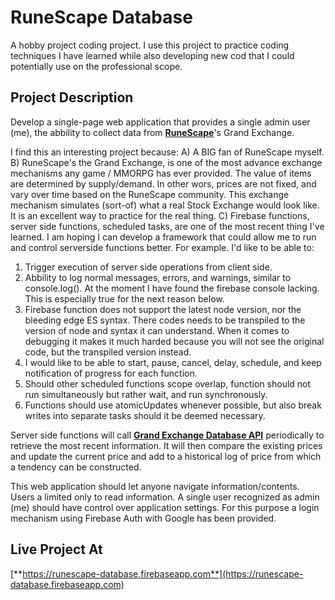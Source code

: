 # RuneScape Database

A hobby project coding project. I use this project to practice coding techniques I have learned while also developing new cod that I could potentially use on the professional scope.

## Project Description

Develop a single-page web application that provides a single admin user (me), the abbility to collect data from [**RuneScape**](http://runescape.com)'s Grand Exchange. 

I find this an interesting project because:
A) A BIG fan of RuneScape myself.
B) RuneScape's the Grand Exchange, is one of the most advance exchange mechanisms any game / MMORPG has ever provided. The value of items are determined by supply/demand. In other wors, prices are not fixed, and vary over time based on the RuneScape community. This exchange mechanism simulates (sort-of) what a real Stock Exchange would look like. It is an excellent way to practice for the real thing.
C) Firebase functions, server side functions, scheduled tasks, are one of the most recent thing I've learned. I am hoping I can develop a framework that could allow me to run and control serverside functions better. For example. I'd like to be able to:

1. Trigger execution of server side operations from client side.
2. Abbility to log normal messages, errors, and warnings, similar to console.log(). At the moment I have found the firebase console lacking. This is especially true for the next reason below.
3. Firebase function does not support the latest node version, nor the bleeding edge ES syntax. There codes needs to be transpiled to the version of node and syntax it can understand. When it comes to debugging it makes it much harded because you will not see the original code, but the transpiled version instead.
4. I would like to be able to start, pause, cancel, delay, schedule, and keep notification of progress for each function.
5. Should other scheduled functions scope overlap, function should not run simultaneously but rather wait, and run synchronously. 
6. Functions should use atomicUpdates whenever possible, but also break writes into separate tasks should it be deemed necessary.

Server side functions will call [**Grand Exchange Database API**](http://runescape.wikia.com/wiki/Application_programming_interface) periodically to retrieve the most recent information. It will then compare the existing prices and update the current price and add to a historical log of price from which a tendency can be constructed.

This web application should let anyone navigate information/contents. Users a limited only to read information.
A single user recognized as admin (me) should have control over application settings.
For this purpose a login mechanism using Firebase Auth with Google has been provided.

## Live Project At

[**https://runescape-database.firebaseapp.com**](https://runescape-database.firebaseapp.com)